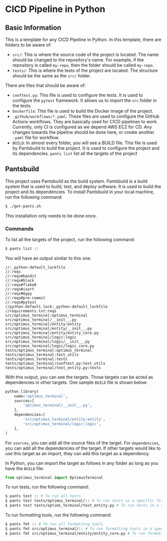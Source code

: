 # CICD Pipeline in Python

## Basic Information
This is a template for any CICD Pipeline in Python. In this template, there are folders to be aware of:

- `src/`: This is where the source code of the project is located. The name should be changed to the repository's name. For example, if the repository is called `my-repo`, then the folder should be called `my-repo`.
- `tests/`: This is where the tests of the project are located. The structure should be the same as the `src/` folder.

There are files that should be aware of:

- `conftest.py`: This file is used to configure the tests. It is used to configure the `pytest` framework. It allows us to import the `src` folder in the tests.
- `Dockerfile`: This file is used to build the Docker image of the project.
- `.github/workflows/*.yaml`: These files are used to configure the GitHub Actions workflows. They are basically used for CICD pipelines to work. Currently, only CI is configured as we depend AWS EC2 for CD. Any changes towards the pipeline should be done here, or create another `.yaml` file for workflow.
- `BUILD`: In almost every folder, you will see a BUILD file. This file is used by Pantsbuild to build the project. It is used to configure the project and its dependencies. `pants list` list all the targets of the project

## Pantsbuild
This project uses Pantsbuild as the build system. Pantsbuild is a build system that is used to build, test, and deploy software. It is used to build the project and its dependencies. To install Pantsbuild in your local machine, run the following command:

```bash
$ ./get-pants.sh
```
This installation only needs to be done once. 

### Commands
To list all the targets of the project, run the following command:

```bash
$ pants list ::
```

You will have an output similar to this one:
```
//:_python-default_lockfile
//:reqs
//:reqs#bandit
//:reqs#black
//:reqs#flake8
//:reqs#isort
//:reqs#mypy
//:reqs#pre-commit
//:reqs#pytest
//python-default.lock:_python-default_lockfile
//requirements.txt:reqs
src/optimus_terminal:optimus_terminal
src/optimus_terminal/__init__.py
src/optimus_terminal/entity:entity
src/optimus_terminal/entity/__init__.py
src/optimus_terminal/entity/entity_core.py
src/optimus_terminal/logic:logic
src/optimus_terminal/logic/__init__.py
src/optimus_terminal/logic/logic_core.py
tests/optimus_terminal:optimus_terminal
tests/optimus_terminal:test_utils
tests/optimus_terminal:tests
tests/optimus_terminal/conftest.py:test_utils
tests/optimus_terminal/test_entity.py:tests
```
With this output, you can see the targets. Those targets can be acted as dependencies in other targets. One sample `BUILD` file is shown below:

```python
python_library(
    name='optimus_terminal',
    sources=[
        'optimus_terminal/__init__.py',
    ],
    dependencies=[
        'src/optimus_terminal/entity:entity',
        'src/optimus_terminal/logic:logic',
    ],
)
```
For `sources`, you can add all the source files of the target. For `dependencies`, you can add all the dependencies of the target. If other targets would like to use this target as an import, they can add this target as a dependency.

In Python, you can import the target as follows in any folder as long as you have the `BUILD` file:

```python
from optimus_terminal import OptimusTerminal
```

To run tests, run the following command:

```bash
$ pants test :: # To run all tests
$ pants test tests/optimus_terminal/:: # To run tests in a specific folder
$ pants test tests/optims_terminal/test_entity.py # To run tests in a specific file
```

To run formatting tools, run the following command:

```bash
$ pants fmt :: # To run all formatting tools
$ pants fmt src/optimus_terminal/:: # To run formatting tools in a specific folder
$ pants fmt src/optimus_terminal/entity/entity_core.py # To run formatting tools in a specific file
```




